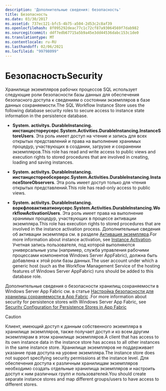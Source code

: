 ```yaml
---
description: 'Дополнительные сведения: безопасность'
title: Безопасность
ms.date: 03/30/2017
ms.assetid: 737ec121-bfc5-4b75-a504-2d53c2c8af39
ms.openlocfilehash: 8f095292deac77c1c72cf87a93064569f7dab982
ms.sourcegitcommit: ddf7edb67715a5b9a45e3dd44536dabc153c1de0
ms.translationtype: MT
ms.contentlocale: ru-RU
ms.lasthandoff: 02/06/2021
ms.locfileid: "99798099"
---
```

# <a name="security"></a><span data-ttu-id="dcbf6-103">Безопасность</span><span class="sxs-lookup"><span data-stu-id="dcbf6-103">Security</span></span>

<span data-ttu-id="dcbf6-104">Хранилище экземпляров рабочих процессов SQL использует следующие роли безопасности базы данных для обеспечения безопасного доступа к сведениям о состоянии экземпляров в базе данных сохраняемости.</span><span class="sxs-lookup"><span data-stu-id="dcbf6-104">The SQL Workflow Instance Store uses the following database security roles to secure access to instance state information in the persistence database.</span></span>  
  
- <span data-ttu-id="dcbf6-105">**System. activitys. DurableInstancing. инстанцестореусерс**.</span><span class="sxs-lookup"><span data-stu-id="dcbf6-105">**System.Activities.DurableInstancing.InstanceStoreUsers**.</span></span> <span data-ttu-id="dcbf6-106">Эта роль имеет доступ на чтение и запись для всех открытых представлений и права на выполнение хранимых процедур, участвующих в создании, загрузке и сохранении экземпляров.</span><span class="sxs-lookup"><span data-stu-id="dcbf6-106">This role has read and write access to public views and execution rights to stored procedures that are involved in creating, loading and saving instances.</span></span>  
  
- <span data-ttu-id="dcbf6-107">**System. activitys. DurableInstancing. инстанцестореобсерверс**.</span><span class="sxs-lookup"><span data-stu-id="dcbf6-107">**System.Activities.DurableInstancing.InstanceStoreObservers**.</span></span> <span data-ttu-id="dcbf6-108">Эта роль имеет доступ только для чтения открытых представлений.</span><span class="sxs-lookup"><span data-stu-id="dcbf6-108">This role has read-only access to public views.</span></span>  
  
- <span data-ttu-id="dcbf6-109">**System. activitys. DurableInstancing. воркфловактиватионусерс**.</span><span class="sxs-lookup"><span data-stu-id="dcbf6-109">**System.Activities.DurableInstancing.WorkflowActivationUsers**.</span></span> <span data-ttu-id="dcbf6-110">Эта роль имеет права на выполнение хранимых процедур, участвующих в процессе активации экземпляра.</span><span class="sxs-lookup"><span data-stu-id="dcbf6-110">This role has execution rights to stored procedures that are involved in the instance activation process.</span></span> <span data-ttu-id="dcbf6-111">Дополнительные сведения об активации экземпляра см. в разделе [Активация экземпляра](instance-activation.md).</span><span class="sxs-lookup"><span data-stu-id="dcbf6-111">For more information about instance activation, see [Instance Activation](instance-activation.md).</span></span> <span data-ttu-id="dcbf6-112">Учетная запись пользователя, под которой выполняются универсальные узлы (например, служба управления рабочими процессами компонентов Windows Server AppFabric), должна быть добавлена к этой роли базы данных.</span><span class="sxs-lookup"><span data-stu-id="dcbf6-112">The user account under which a generic host (such as the Workflow Management Service of the hosting features of Windows Server AppFabric) runs should be added to this database role.</span></span>  
  
 <span data-ttu-id="dcbf6-113">Дополнительные сведения о безопасности хранилищ сохраняемости в Windows Server App Fabric см. в статье [Настройка безопасности для хранилищ сохраняемости в App Fabric](/previous-versions/appfabric/ff431727(v=azure.10)) .</span><span class="sxs-lookup"><span data-stu-id="dcbf6-113">For more information about security for persistence stores with Windows Server App Fabric, see [Security Configuration for Persistence Stores in App Fabric](/previous-versions/appfabric/ff431727(v=azure.10))</span></span>  
  
> [!CAUTION]
> <span data-ttu-id="dcbf6-114">Клиент, имеющий доступ к данным собственного экземпляра в хранилище экземпляров, также получает доступ и ко всем другим экземплярам в этом хранилище экземпляров.</span><span class="sxs-lookup"><span data-stu-id="dcbf6-114">A client that has access to its own instance data in the instance store has access to all other instances in the same instance store.</span></span> <span data-ttu-id="dcbf6-115">Хранилище экземпляров не поддерживает указание прав доступа на уровне экземпляра.</span><span class="sxs-lookup"><span data-stu-id="dcbf6-115">The instance store does not support specifying security permissions at the instance level.</span></span> <span data-ttu-id="dcbf6-116">Для обеспечения доступа к различным хранилищам экземпляров необходимо создать отдельные хранилища экземпляров и настроить доступ к ним различных групп и пользователей.</span><span class="sxs-lookup"><span data-stu-id="dcbf6-116">You should create separate instance stores and map different groups/users to have access to different stores.</span></span>
